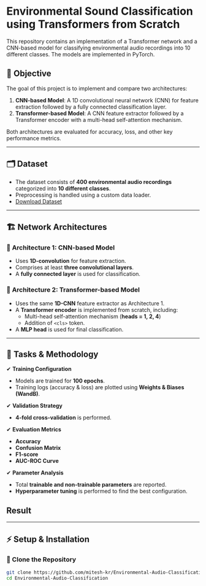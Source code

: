 # Environmental Sound Classification using Transformers from Scratch

This repository contains an implementation of a Transformer network and a CNN-based model for classifying environmental audio recordings into 10 different classes. The models are implemented in PyTorch.

## 📌 Objective

The goal of this project is to implement and compare two architectures:

1. **CNN-based Model**: A 1D convolutional neural network (CNN) for feature extraction followed by a fully connected classification layer.
2. **Transformer-based Model**: A CNN feature extractor followed by a Transformer encoder with a multi-head self-attention mechanism.

Both architectures are evaluated for accuracy, loss, and other key performance metrics.

---

## 🗂 Dataset

- The dataset consists of **400 environmental audio recordings** categorized into **10 different classes**.
- Preprocessing is handled using a custom data loader.
- [Download Dataset](https://iitjacin-my.sharepoint.com/personal/mishra_10_iitj_ac_in/_layouts/15/onedrive.aspx?id=%2Fpersonal%2Fmishra%5F10%5Fiitj%5Fac%5Fin%2FDocuments%2FAudio%5FAssignment%5FDL%2FArchive%2Ezip&parent=%2Fpersonal%2Fmishra%5F10%5Fiitj%5Fac%5Fin%2FDocuments%2FAudio%5FAssignment%5FDL&ga=1)


---

## 🏗 Network Architectures

### 🔹 **Architecture 1: CNN-based Model**
- Uses **1D-convolution** for feature extraction.
- Comprises at least **three convolutional layers**.
- A **fully connected layer** is used for classification.

### 🔹 **Architecture 2: Transformer-based Model**
- Uses the same **1D-CNN** feature extractor as Architecture 1.
- A **Transformer encoder** is implemented from scratch, including:
  - Multi-head self-attention mechanism (**heads = 1, 2, 4**)
  - Addition of `<cls>` token.
- A **MLP head** is used for final classification.

---

## 📌 Tasks & Methodology

✔ **Training Configuration**
- Models are trained for **100 epochs**.
- Training logs (accuracy & loss) are plotted using **Weights & Biases (WandB)**.

✔ **Validation Strategy**
- **4-fold cross-validation** is performed.

✔ **Evaluation Metrics**
- **Accuracy**
- **Confusion Matrix**
- **F1-score**
- **AUC-ROC Curve**

✔ **Parameter Analysis**
- Total **trainable and non-trainable parameters** are reported.
- **Hyperparameter tuning** is performed to find the best configuration.

## Result





---

## ⚡ Setup & Installation

### 🔹 Clone the Repository

```bash
git clone https://github.com/mitesh-kr/Environmental-Audio-Classification.git
cd Environmental-Audio-Classification
